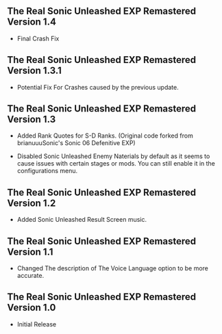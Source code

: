 ## The Real Sonic Unleashed EXP Remastered Version 1.4

- Final Crash Fix


## The Real Sonic Unleashed EXP Remastered Version 1.3.1

- Potential Fix For Crashes caused by the previous update.

## The Real Sonic Unleashed EXP Remastered Version 1.3

- Added Rank Quotes for S-D Ranks. (Original code forked from brianuuuSonic's Sonic 06 Defenitive EXP)

- Disabled Sonic Unleashed Enemy Naterials by default as it seems to cause issues with certain stages or mods. You can still enable it in the configurations menu.



## The Real Sonic Unleashed EXP Remastered Version 1.2

- Added Sonic Unleashed Result Screen music.


## The Real Sonic Unleashed EXP Remastered Version 1.1

- Changed The description of The Voice Language option to be more accurate.


## The Real Sonic Unleashed EXP Remastered Version 1.0

- Initial Release